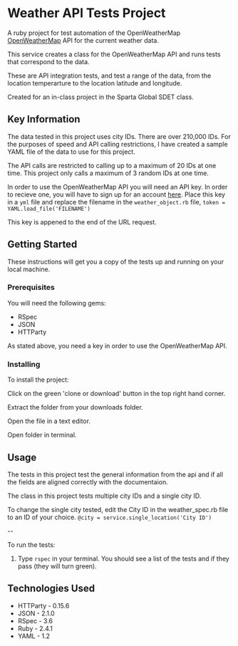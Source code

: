 # Weather API Tests Project

A ruby project for test automation of the OpenWeatherMap [OpenWeatherMap](https://openweathermap.org/) API for the current weather data. 

This service creates a class for the OpenWeatherMap API and runs tests that correspond to the data.

These are API integration tests, and test a range of the data, from the location temperarture to the location latitude and longitude.

Created for an in-class project in the Sparta Global SDET class.  


## Key Information
The data tested in this project uses city IDs. There are over 210,000 IDs. For the purposes of speed and API calling restrictions, I have created a sample YAML file of the data to use for this project. 

The API calls are restricted to calling up to a maximum of 20 IDs at one time. This project only calls a maximum of 3 random IDs at one time.

In order to use the OpenWeatherMap API you will need an API key. In order to recieve one, you will have to sign up for an account [here](https://home.openweathermap.org/users/sign_up). Place this key in a `yml` file and replace the filename in the `weather_object.rb` file, 
`token = YAML.load_file('FILENAME')`

 This key is appened to the end of the URL request.


## Getting Started
These instructions will get you a copy of the tests up and running on your local machine.

### Prerequisites
You will need the following gems:

* RSpec
* JSON
* HTTParty

As stated above, you need a key in order to use the OpenWeatherMap API. 

### Installing
To install the project:

Click on the green 'clone or download' button in the top right hand corner.

Extract the folder from your downloads folder.

Open the file in a text editor.

Open folder in terminal.

## Usage


The tests in this project test the general information from the api and if all the fields are aligned correctly with the documentaion.

The class in this project tests multiple city IDs and a single city ID.

To change the single city tested, edit the City ID in the weather_spec.rb file to an ID of your choice.
  `@city = service.single_location('City ID')`
  
--  

To run the tests: 

1. Type `rspec` in your terminal. You should see a list of the tests and if they pass (they will turn green).



## Technologies Used
* HTTParty - 0.15.6
* JSON - 2.1.0
* RSpec - 3.6
* Ruby - 2.4.1
* YAML - 1.2